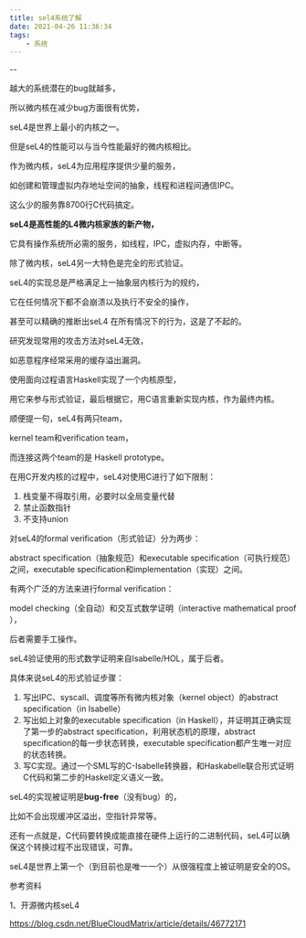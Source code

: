 ```yaml
---
title: sel4系统了解
date: 2021-04-26 11:36:34
tags:
	- 系统
---
```


--

越大的系统潜在的bug就越多，

所以微内核在减少bug方面很有优势，

seL4是世界上最小的内核之一。

但是seL4的性能可以与当今性能最好的微内核相比。

作为微内核，seL4为应用程序提供少量的服务，

如创建和管理虚拟内存地址空间的抽象，线程和进程间通信IPC。

这么少的服务靠8700行C代码搞定。

**seL4是高性能的L4微内核家族的新产物，**

它具有操作系统所必需的服务，如线程，IPC，虚拟内存，中断等。

除了微内核，seL4另一大特色是完全的形式验证。

seL4的实现总是严格满足上一抽象层内核行为的规约，

它在任何情况下都不会崩溃以及执行不安全的操作，

甚至可以精确的推断出seL4 在所有情况下的行为，这是了不起的。

研究发现常用的攻击方法对seL4无效，

如恶意程序经常采用的缓存溢出漏洞。

使用面向过程语言Haskell实现了一个内核原型，

用它来参与形式验证，最后根据它，用C语言重新实现内核，作为最终内核。

 顺便提一句，seL4有两只team，

kernel team和verification team，

而连接这两个team的是 Haskell prototype。

在用C开发内核的过程中，seL4对使用C进行了如下限制：
1. 栈变量不得取引用，必要时以全局变量代替
2. 禁止函数指针
3. 不支持union

对seL4的formal verification（形式验证）分为两步：

abstract specification（抽象规范）和executable specification（可执行规范）之间，executable specification和implementation（实现）之间。

有两个广泛的方法来进行formal verification：

 model checking（全自动）和交互式数学证明（interactive mathematical proof ），

后者需要手工操作。

seL4验证使用的形式数学证明来自Isabelle/HOL，属于后者。

具体来说seL4的形式验证步骤：
1. 写出IPC、syscall、调度等所有微内核对象（kernel object）的abstract specification（in Isabelle）
2. 写出如上对象的executable specification（in Haskell），并证明其正确实现了第一步的abstract specification，利用状态机的原理，abstract specification的每一步状态转换，executable specification都产生唯一对应的状态转换。
3. 写C实现。通过一个SML写的C-Isabelle转换器，和Haskabelle联合形式证明C代码和第二步的Haskell定义语义一致。


seL4的实现被证明是**bug-free**（没有bug）的，

比如不会出现缓冲区溢出，空指针异常等。

还有一点就是，C代码要转换成能直接在硬件上运行的二进制代码，seL4可以确保这个转换过程不出现错误，可靠。

seL4是世界上第一个（到目前也是唯一一个）从很强程度上被证明是安全的OS。



参考资料

1、开源微内核seL4

https://blog.csdn.net/BlueCloudMatrix/article/details/46772171